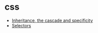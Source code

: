 <!-- this entire file is auto-generated -->

# css

- [Inheritance, the cascade and specificity ](Inheritance-cascade-specificity.md)
- [Selectors](Selectors.md)
